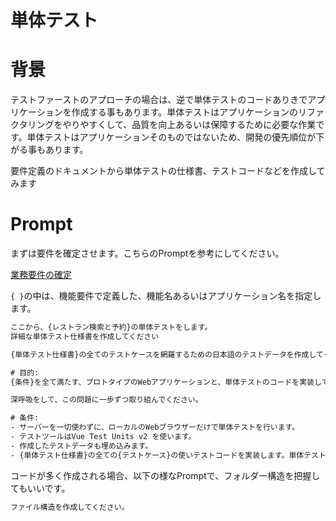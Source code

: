 # 単体テスト

# 背景

テストファーストのアプローチの場合は、逆で単体テストのコードありきでアプリケーションを作成する事もあります。単体テストはアプリケーションのリファクタリングをやりやすくして、品質を向上あるいは保障するために必要な作業です。単体テストはアプリケーションそのものではないため、開発の優先順位が下がる事もあります。

要件定義のドキュメントから単体テストの仕様書、テストコードなどを作成してみます

# Prompt

まずは要件を確定させます。こちらのPromptを参考にしてください。

[業務要件の確定](/Software%20Enginner/Webアプリのプロトタイプ開発/README.md)


``{ }``の中は、機能要件で定義した、機能名あるいはアプリケーション名を指定します。

```cmd
ここから、{レストラン検索と予約}の単体テストをします。
詳細な単体テスト仕様書を作成してください
```

```cmd
{単体テスト仕様書}の全てのテストケースを網羅するための日本語のテストデータを作成してください。
```

```cmd
# 目的:
{条件}を全て満たす、プロトタイプのWebアプリケーションと、単体テストのコードを実装してください。アプリケーションの実行と、単体テストの詳細な実行手順も作成してください。

深呼吸をして、この問題に一歩ずつ取り組んでください。

# 条件:
- サーバーを一切使わずに、ローカルのWebブラウザーだけで単体テストを行います。
- テストツールはVue Test Units v2 を使います。
- 作成したテストデータも埋め込みます。
- {単体テスト仕様書}の全ての{テストケース}の使いテストコードを実装します。単体テスト用のコードの出力文字列は日本語にします。
```


コードが多く作成される場合、以下の様なPromptで、フォルダー構造を把握してもいいです。

```cmd
ファイル構造を作成してください。
```